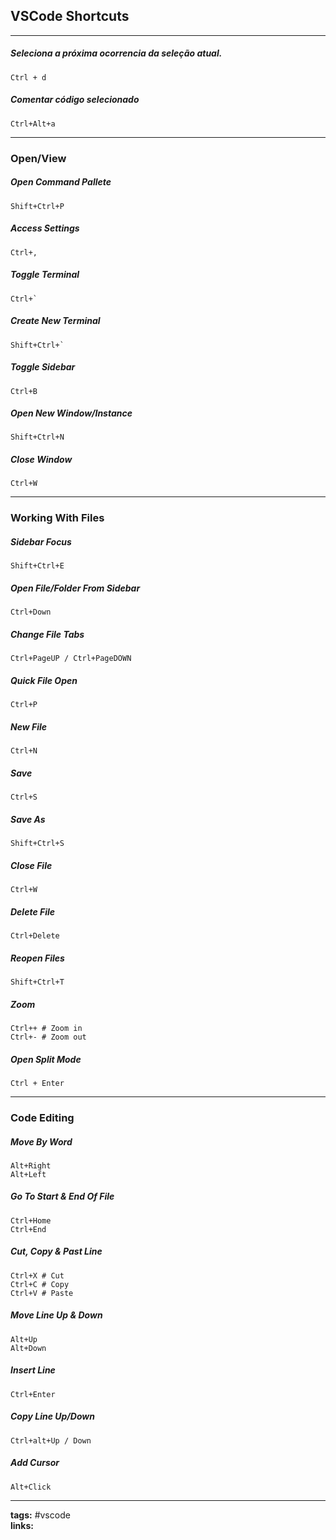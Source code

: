 ## VSCode Shortcuts
---


##### Seleciona a próxima ocorrencia da seleção atual.
```
Ctrl + d
```

##### Comentar código selecionado

```
Ctrl+Alt+a

```

---

### Open/View

##### Open Command Pallete

```
Shift+Ctrl+P
```

##### Access Settings

```
Ctrl+,
```

##### Toggle Terminal

```
Ctrl+`
```

##### Create New Terminal

```
Shift+Ctrl+`
```

##### Toggle Sidebar

```
Ctrl+B
```

##### Open New Window/Instance

```
Shift+Ctrl+N
```

##### Close Window

```
Ctrl+W
```

---

### Working With Files

##### Sidebar Focus

```
Shift+Ctrl+E
```

##### Open File/Folder From Sidebar

```
Ctrl+Down
```

##### Change File Tabs

```
Ctrl+PageUP / Ctrl+PageDOWN
```

##### Quick File Open

```
Ctrl+P
```

##### New File

```
Ctrl+N
```

##### Save

```
Ctrl+S
```

##### Save As

```
Shift+Ctrl+S
```

##### Close File

```
Ctrl+W
```

##### Delete File

```
Ctrl+Delete
```

##### Reopen Files

```
Shift+Ctrl+T
```

##### Zoom

```
Ctrl++ # Zoom in
Ctrl+- # Zoom out
```

##### Open Split Mode

```
Ctrl + Enter
```

---

### Code Editing

##### Move By Word

```
Alt+Right
Alt+Left
```

##### Go To Start & End Of File

```
Ctrl+Home
Ctrl+End
```

##### Cut, Copy & Past Line

```
Ctrl+X # Cut
Ctrl+C # Copy
Ctrl+V # Paste
```

##### Move Line Up & Down

```
Alt+Up
Alt+Down
```

##### Insert Line

```
Ctrl+Enter
```

##### Copy Line Up/Down

```
Ctrl+alt+Up / Down
```

##### Add Cursor

```
Alt+Click
```



---

**tags:** #vscode  
**links:** 